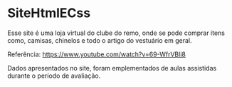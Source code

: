 # SiteHtmlECss

Esse site é uma loja virtual do clube do remo, onde se pode comprar itens como, camisas, chinelos e todo o artigo do vestuário em geral.


Referência: https://www.youtube.com/watch?v=69-WfrVBli8

Dados apresentados no site, foram emplementados de aulas assistidas durante o período de avaliação.  


